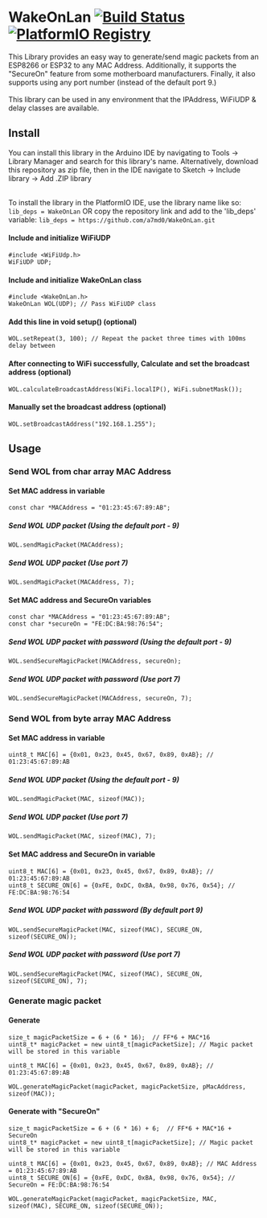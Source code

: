 # WakeOnLan [![Build Status](https://travis-ci.com/a7md0/WakeOnLan.svg?branch=master)](https://travis-ci.com/a7md0/WakeOnLan) [![PlatformIO Registry](https://badges.registry.platformio.org/packages/a7md0/library/WakeOnLan.svg)](https://registry.platformio.org/libraries/a7md0/WakeOnLan)
This Library provides an easy way to generate/send magic packets from an ESP8266 or ESP32 to any MAC Address. Additionally, it supports the "SecureOn" feature from some motherboard manufacturers. Finally, it also supports using any port number (instead of the default port 9.)<br /><br />
This library can be used in any environment that the IPAddress, WiFiUDP & delay classes are available.

## **Install**
You can install this library in the Arduino IDE by navigating to Tools -> Library Manager and search for this library's name. Alternatively, download this repository as zip file, then in the IDE navigate to Sketch -> Include library -> Add .ZIP library<br /><br />

To install the library in the PlatformIO IDE, use the library name like so:
`lib_deps = WakeOnLan`
 OR copy the repository link and add to the 'lib_deps' variable:
`lib_deps = https://github.com/a7md0/WakeOnLan.git`

#### Include and initialize WiFiUDP
```
#include <WiFiUdp.h>
WiFiUDP UDP;
```

#### Include and initialize WakeOnLan class
```
#include <WakeOnLan.h>
WakeOnLan WOL(UDP); // Pass WiFiUDP class
```

#### Add this line in void setup() (optional)

`WOL.setRepeat(3, 100); // Repeat the packet three times with 100ms delay between`

#### After connecting to WiFi successfully, Calculate and set the broadcast address (optional)
`WOL.calculateBroadcastAddress(WiFi.localIP(), WiFi.subnetMask());`

#### Manually set the broadcast address (optional)
`WOL.setBroadcastAddress("192.168.1.255");`
  
## **Usage**

### **Send WOL from char array MAC Address**

#### Set MAC address in variable
```
const char *MACAddress = "01:23:45:67:89:AB";
```

##### Send WOL UDP packet (Using the default port - 9)
`WOL.sendMagicPacket(MACAddress);`

##### Send WOL UDP packet (Use port 7)
`WOL.sendMagicPacket(MACAddress, 7);`


#### Set MAC address and SecureOn variables
```
const char *MACAddress = "01:23:45:67:89:AB";
const char *secureOn = "FE:DC:BA:98:76:54";
```

##### Send WOL UDP packet with password (Using the default port - 9)
`WOL.sendSecureMagicPacket(MACAddress, secureOn);`

##### Send WOL UDP packet with password (Use port 7)
`WOL.sendSecureMagicPacket(MACAddress, secureOn, 7);`
  
### **Send WOL from byte array MAC Address**

#### Set MAC address in variable
```
uint8_t MAC[6] = {0x01, 0x23, 0x45, 0x67, 0x89, 0xAB}; // 01:23:45:67:89:AB
```

##### Send WOL UDP packet (Using the default port - 9)
`WOL.sendMagicPacket(MAC, sizeof(MAC));`

##### Send WOL UDP packet (Use port 7)
`WOL.sendMagicPacket(MAC, sizeof(MAC), 7);`


#### Set MAC address and SecureOn in variable
```
uint8_t MAC[6] = {0x01, 0x23, 0x45, 0x67, 0x89, 0xAB}; // 01:23:45:67:89:AB
uint8_t SECURE_ON[6] = {0xFE, 0xDC, 0xBA, 0x98, 0x76, 0x54}; // FE:DC:BA:98:76:54
```

##### Send WOL UDP packet with password (By default port 9)
`WOL.sendSecureMagicPacket(MAC, sizeof(MAC), SECURE_ON, sizeof(SECURE_ON));`

##### Send WOL UDP packet with password (Use port 7)
`WOL.sendSecureMagicPacket(MAC, sizeof(MAC), SECURE_ON, sizeof(SECURE_ON), 7);`


### **Generate magic packet**

#### Generate
```
size_t magicPacketSize = 6 + (6 * 16);  // FF*6 + MAC*16
uint8_t* magicPacket = new uint8_t[magicPacketSize]; // Magic packet will be stored in this variable

uint8_t MAC[6] = {0x01, 0x23, 0x45, 0x67, 0x89, 0xAB}; // 01:23:45:67:89:AB

WOL.generateMagicPacket(magicPacket, magicPacketSize, pMacAddress, sizeof(MAC));
```

#### Generate with "SecureOn"
```
size_t magicPacketSize = 6 + (6 * 16) + 6;  // FF*6 + MAC*16 + SecureOn
uint8_t* magicPacket = new uint8_t[magicPacketSize]; // Magic packet will be stored in this variable

uint8_t MAC[6] = {0x01, 0x23, 0x45, 0x67, 0x89, 0xAB}; // MAC Address = 01:23:45:67:89:AB
uint8_t SECURE_ON[6] = {0xFE, 0xDC, 0xBA, 0x98, 0x76, 0x54}; // SecureOn = FE:DC:BA:98:76:54

WOL.generateMagicPacket(magicPacket, magicPacketSize, MAC, sizeof(MAC), SECURE_ON, sizeof(SECURE_ON));
```
